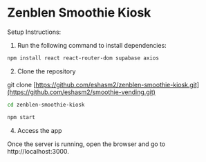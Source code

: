 # Zenblen Smoothie Kiosk

Setup Instructions:

1. Run the following command to install dependencies:

```bash
npm install react react-router-dom supabase axios
```

2. Clone the repository
   
git clone [https://github.com/eshasm2/zenblen-smoothie-kiosk.git](https://github.com/eshasm2/smoothie-vending.git)

```bash
cd zenblen-smoothie-kiosk
```

```bash
npm start
```

4. Access the app
   
Once the server is running, open the browser and go to http://localhost:3000.
